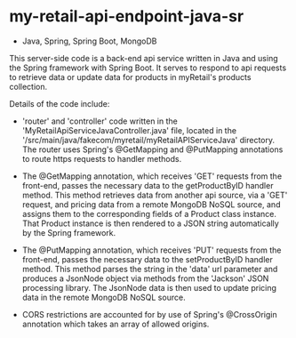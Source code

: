 # my-retail-api-endpoint-java-sr

- Java, Spring, Spring Boot, MongoDB

This server-side code is a back-end api service written in Java and using the Spring framework with Spring Boot. It serves to respond to api requests to retrieve data or update data for products in myRetail's products collection. 

Details of the code include:

* 'router' and 'controller' code written in the 'MyRetailApiServiceJavaController.java' file, located in the '/src/main/java/fakecom/myretail/myRetailAPIServiceJava' directory. The router uses Spring's @GetMapping and @PutMapping annotations to route https requests to handler methods.  

* The @GetMapping annotation, which receives 'GET' requests from the front-end, passes the necessary data to the getProductByID handler method. This method retrieves data from another api source, via a 'GET' request, and pricing data from a remote MongoDB NoSQL source, and assigns them to the corresponding fields of a Product class instance. That Product instance is then rendered to a JSON string automatically by the Spring framework.

* The @PutMapping annotation, which receives 'PUT' requests from the front-end, passes the necessary data to the setProductByID handler method. This method parses the string in the 'data' url parameter and produces a JsonNode object via methods from the 'Jackson' JSON processing library. The JsonNode data is then used to update pricing data in the remote MongoDB NoSQL source.

* CORS restrictions are accounted for by use of Spring's @CrossOrigin annotation which takes an array of allowed origins.
